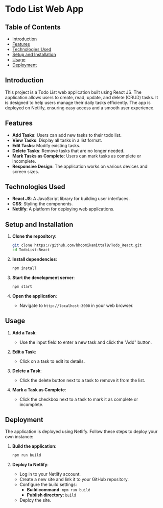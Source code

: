 # Todo List Web App

## Table of Contents
- [Introduction](#introduction)
- [Features](#features)
- [Technologies Used](#technologies-used)
- [Setup and Installation](#setup-and-installation)
- [Usage](#usage)
- [Deployment](#deployment)

## Introduction
This project is a Todo List web application built using React JS. The application allows users to create, read, update, and delete (CRUD) tasks. It is designed to help users manage their daily tasks efficiently. The app is deployed on Netlify, ensuring easy access and a smooth user experience.

## Features
- **Add Tasks**: Users can add new tasks to their todo list.
- **View Tasks**: Display all tasks in a list format.
- **Edit Tasks**: Modify existing tasks.
- **Delete Tasks**: Remove tasks that are no longer needed.
- **Mark Tasks as Complete**: Users can mark tasks as complete or incomplete.
- **Responsive Design**: The application works on various devices and screen sizes.

## Technologies Used
- **React JS**: A JavaScript library for building user interfaces.
- **CSS**: Styling the components.
- **Netlify**: A platform for deploying web applications.

## Setup and Installation
1. **Clone the repository**:
   ```bash
   git clone https://github.com/bhoomikamittal8/Todo_React.git
   cd TodoList-React
   ```

2. **Install dependencies**:
   ```bash
   npm install
   ```

3. **Start the development server**:
   ```bash
   npm start
   ```

4. **Open the application**:
   - Navigate to `http://localhost:3000` in your web browser.

## Usage
1. **Add a Task**:
   - Use the input field to enter a new task and click the "Add" button.

2. **Edit a Task**:
   - Click on a task to edit its details.

3. **Delete a Task**:
   - Click the delete button next to a task to remove it from the list.

4. **Mark a Task as Complete**:
   - Click the checkbox next to a task to mark it as complete or incomplete.

## Deployment
The application is deployed using Netlify. Follow these steps to deploy your own instance:
1. **Build the application**:
   ```bash
   npm run build
   ```

2. **Deploy to Netlify**:
   - Log in to your Netlify account.
   - Create a new site and link it to your GitHub repository.
   - Configure the build settings:
     - **Build command**: `npm run build`
     - **Publish directory**: `build`
   - Deploy the site.

